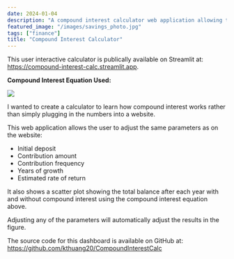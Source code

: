 ```yaml
---
date: 2024-01-04
description: "A compound interest calculator web application allowing the user to understand how their savings and investment account balances can grow with the magic of compound interest."
featured_image: "/images/savings_photo.jpg"
tags: ["finance"]
title: "Compound Interest Calculator"
---
```

This user interactive calculator is publically available on Streamlit at: https://compound-interest-calc.streamlit.app. 

**Compound Interest Equation Used:**

![](https://sqy7rm.media.zestyio.com/Compound-Interest-Formula-Mobile.png)


I wanted to create a calculator to learn how compound interest works rather than simply plugging in the numbers into a website.

This web application allows the user to adjust the same parameters as on the website:
* Initial deposit
* Contribution amount
* Contribution frequency
* Years of growth
* Estimated rate of return

It also shows a scatter plot showing the total balance after each year with and without compound interest using the compound interest equation above.

Adjusting any of the parameters will automatically adjust the results in the figure.

The source code for this dashboard is available on GitHub at: https://github.com/kthuang20/CompoundInterestCalc

[^1]: 
